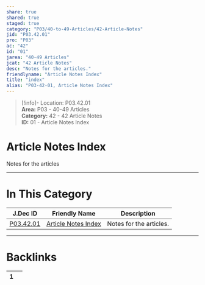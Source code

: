 ```yaml
---  
share: true  
shared: true  
staged: true  
category: "P03/40-to-49-Articles/42-Article-Notes"  
jid: "P03.42.01"  
pro: "P03"  
ac: "42"  
id: "01"  
jarea: "40-49 Articles"  
jcat: "42 Article Notes"  
desc: "Notes for the articles."  
friendlyname: "Article Notes Index"  
title: "index"  
alias: "P03-42-01, Article Notes Index"  
---  
```

>[!info]- Location: P03.42.01  
>**Area:** P03 - 40-49 Articles  
>**Category:** 42 - 42 Article Notes  
>**ID:** 01 - Article Notes Index  
  
# Article Notes Index  
  
Notes for the articles  
   
  
  
---  
# In This Category  
  
| J.Dec ID                                                                             | Friendly Name                                                                                  | Description             |  
| ------------------------------------------------------------------------------------ | ---------------------------------------------------------------------------------------------- | ----------------------- |  
| [P03.42.01](index.md#) | [Article Notes Index](index.md#) | Notes for the articles. |  
  
  
---  
# Backlinks  
<div><table class="dataview table-view-table"><thead class="table-view-thead"><tr class="table-view-tr-header"><th class="table-view-th"><span></span><span class="dataview small-text">1</span></th><th class="table-view-th"><span></span></th></tr></thead><tbody class="table-view-tbody"></tbody></table></div>